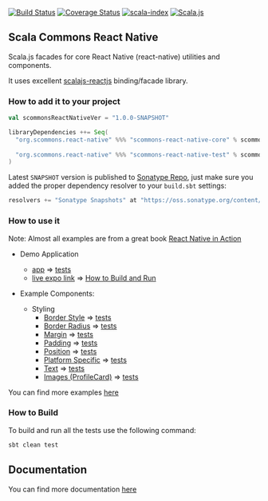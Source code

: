 
[![Build Status](https://travis-ci.org/scommons/scommons-react-native.svg?branch=master)](https://travis-ci.org/scommons/scommons-react-native)
[![Coverage Status](https://coveralls.io/repos/github/scommons/scommons-react-native/badge.svg?branch=master)](https://coveralls.io/github/scommons/scommons-react-native?branch=master)
[![scala-index](https://index.scala-lang.org/scommons/scommons-react-native/scommons-react-native-core/latest.svg)](https://index.scala-lang.org/scommons/scommons-react-native/scommons-react-native-core)
[![Scala.js](https://www.scala-js.org/assets/badges/scalajs-0.6.17.svg)](https://www.scala-js.org)

## Scala Commons React Native
Scala.js facades for core React Native (react-native) utilities and components.

It uses excellent [scalajs-reactjs](https://github.com/shogowada/scalajs-reactjs) binding/facade library.

### How to add it to your project

```scala
val scommonsReactNativeVer = "1.0.0-SNAPSHOT"

libraryDependencies ++= Seq(
  "org.scommons.react-native" %%% "scommons-react-native-core" % scommonsReactNativeVer,
  
  "org.scommons.react-native" %%% "scommons-react-native-test" % scommonsReactNativeVer % "test"
)
```

Latest `SNAPSHOT` version is published to [Sonatype Repo](https://oss.sonatype.org/content/repositories/snapshots/org/scommons/), just make sure you added
the proper dependency resolver to your `build.sbt` settings:
```scala
resolvers += "Sonatype Snapshots" at "https://oss.sonatype.org/content/repositories/snapshots/"
```

### How to use it

Note: Almost all examples are from a great book [React Native in Action](https://github.com/dabit3/react-native-in-action)

* Demo Application
  * [app](showcase/src/main/scala/scommons/reactnative/showcase/ShowcaseApp.scala) => [tests](showcase/src/test/scala/scommons/reactnative/showcase/ShowcaseAppSpec.scala)
  * [live expo link](https://expo.io/@viktorpodzigun/showcase) => [How to Build and Run](showcase/README.md)

* Example Components:
  * Styling
    * [Border Style](showcase/src/main/scala/scommons/reactnative/showcase/style/BorderStyleDemo.scala) => [tests](showcase/src/test/scala/scommons/reactnative/showcase/style/BorderStyleDemoSpec.scala)
    * [Border Radius](showcase/src/main/scala/scommons/reactnative/showcase/style/BorderRadiusDemo.scala) => [tests](showcase/src/test/scala/scommons/reactnative/showcase/style/BorderRadiusDemoSpec.scala)
    * [Margin](showcase/src/main/scala/scommons/reactnative/showcase/style/MarginStyleDemo.scala) => [tests](showcase/src/test/scala/scommons/reactnative/showcase/style/MarginStyleDemoSpec.scala)
    * [Padding](showcase/src/main/scala/scommons/reactnative/showcase/style/PaddingStyleDemo.scala) => [tests](showcase/src/test/scala/scommons/reactnative/showcase/style/PaddingStyleDemoSpec.scala)
    * [Position](showcase/src/main/scala/scommons/reactnative/showcase/style/PositionStyleDemo.scala) => [tests](showcase/src/test/scala/scommons/reactnative/showcase/style/PositionStyleDemoSpec.scala)
    * [Platform Specific](showcase/src/main/scala/scommons/reactnative/showcase/style/PlatformDemo.scala) => [tests](showcase/src/test/scala/scommons/reactnative/showcase/style/PlatformDemoSpec.scala)
    * [Text](showcase/src/main/scala/scommons/reactnative/showcase/style/TextStyleDemo.scala) => [tests](showcase/src/test/scala/scommons/reactnative/showcase/style/TextStyleDemoSpec.scala)
    * [Images (ProfileCard)](showcase/src/main/scala/scommons/reactnative/showcase/style/ProfileCard.scala) => [tests](showcase/src/test/scala/scommons/reactnative/showcase/style/ProfileCardSpec.scala)

You can find more examples [here](https://github.com/scommons/scommons-examples-mobile)

### How to Build

To build and run all the tests use the following command:
```bash
sbt clean test
```

## Documentation

You can find more documentation [here](https://scommons.org)
